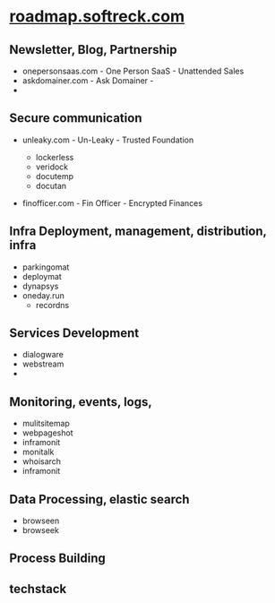# [roadmap.softreck.com](http://roadmap.softreck.com)

## Newsletter, Blog, Partnership
+ onepersonsaas.com - One Person SaaS - Unattended Sales
+ askdomainer.com - Ask Domainer -
+ 

## Secure communication

+ unleaky.com - Un-Leaky - Trusted Foundation
  + lockerless
  + veridock
  + docutemp
  + docutan
    
+ finofficer.com - Fin Officer - Encrypted Finances



## Infra Deployment, management, distribution, infra

+ parkingomat
+ deploymat
+ dynapsys
+ oneday.run
  + recordns
  

## Services Development

+ dialogware
+ webstream
+ 


## Monitoring, events, logs, 

+ mulitsitemap
+ webpageshot
+ inframonit
+ monitalk
+ whoisarch
+ inframonit


## Data Processing, elastic search

+ browseen
+ browseek




## Process Building 




## techstack



